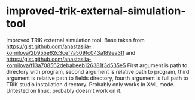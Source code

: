 # improved-trik-external-simulation-tool
Improved TRIK external simulation tool. Base taken from https://gist.github.com/anastasiia-kornilova/2b955e62c3cef7a509fc043a189ea3ff and https://gist.github.com/anastasiia-kornilova/f13a708562debabeeb126381f3d535e5
First argument is path to directory with program, second argument is relative path to program, third argument is relative path to fields directory, fourth argument is full path to TRIK studio installation directory.
Probably only works in XML mode.
Untested on linux, probably doesn't work on it.